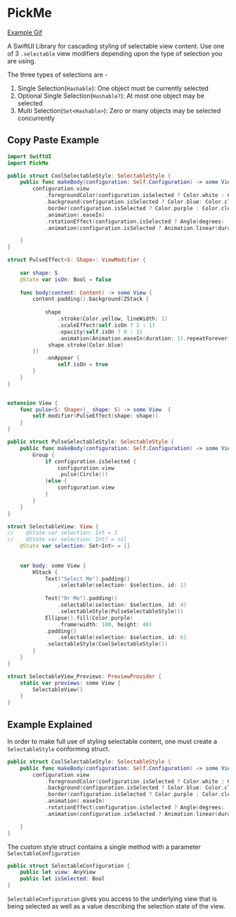 # PickMe

[Example Gif](PickMe.gif)

A SwiftUI Library for cascading styling of selectable view content. Use one of 3 `.selectable`  view modifiers depending upon the type of selection you are using. 


The three types of selections are - 

1. Single Selection(`Hashable`): One object must be currently selected
2. Optional Single Selection(`Hashable?`): At most one object may be selected
3. Multi Selection(`Set<Hashable>`): Zero or many  objects may be selected concurrently 


## Copy Paste Example 

``` swift
import SwiftUI
import PickMe

public struct CoolSelectableStyle: SelectableStyle {
    public func makeBody(configuration: Self.Configuration) -> some View {
        configuration.view
            .foregroundColor(configuration.isSelected ? Color.white : Color.black)
            .background(configuration.isSelected ? Color.blue: Color.clear)
            .border(configuration.isSelected ? Color.purple : Color.clear)
            .animation(.easeIn)
            .rotationEffect(configuration.isSelected ? Angle(degrees: -359) : Angle(degrees: 0))
            .animation(configuration.isSelected ? Animation.linear(duration: 3).repeatForever(autoreverses: false) : Animation.default)

    }
}

struct PulseEffect<S: Shape>: ViewModifier {
    
    var shape: S
    @State var isOn: Bool = false
    
    func body(content: Content) -> some View {
        content.padding().background(ZStack {
            
            shape
                .stroke(Color.yellow, lineWidth: 1)
                .scaleEffect(self.isOn ? 2 : 1)
                .opacity(self.isOn ? 0 : 1)
                .animation(Animation.easeIn(duration: 1).repeatForever(autoreverses: false))
             shape.stroke(Color.blue)
        })
            .onAppear {
                self.isOn = true
        }
    }
}


extension View {
    func pulse<S: Shape>(_ shape: S) -> some View  {
        self.modifier(PulseEffect(shape: shape))
    }
}

public struct PulseSelectableStyle: SelectableStyle {
    public func makeBody(configuration: Self.Configuration) -> some View {
        Group {
            if configuration.isSelected {
                configuration.view
                .pulse(Circle())
            }else {
                configuration.view
            }
        }
    }
}

struct SelectableView: View {
//    @State var selection: Int = 1
//    @State var selection: Int? = nil
    @State var selection: Set<Int> = []
    
    
    var body: some View {
        HStack {
            Text("Select Me").padding()
                .selectable(selection: $selection, id: 1)
            
            Text("Or Me").padding()
                .selectable(selection: $selection, id: 4)
                .selectableStyle(PulseSelectableStyle())
            Ellipse().fill(Color.purple)
                .frame(width: 100, height: 40)
            .padding()
                .selectable(selection: $selection, id: 6)
            .selectableStyle(CoolSelectableStyle())
        }
    }
}

struct SelectableView_Previews: PreviewProvider {
    static var previews: some View {
        SelectableView()
    }
}

```


## Example Explained 



In order to make full use of styling selectable content, one must create a `SelectableStyle` conforming struct. 


``` swift
public struct CoolSelectableStyle: SelectableStyle {
    public func makeBody(configuration: Self.Configuration) -> some View {
        configuration.view
            .foregroundColor(configuration.isSelected ? Color.white : Color.black)
            .background(configuration.isSelected ? Color.blue: Color.clear)
            .border(configuration.isSelected ? Color.purple : Color.clear)
            .animation(.easeIn)
            .rotationEffect(configuration.isSelected ? Angle(degrees: -359) : Angle(degrees: 0))
            .animation(configuration.isSelected ? Animation.linear(duration: 3).repeatForever(autoreverses: false) : Animation.default)

    }
}
```

The custom style struct contains a single method with a parameter `SelectableConfiguration` 

``` swift
public struct SelectableConfiguration {
    public let view: AnyView
    public let isSelected: Bool
}
```
`SelectableConfiguration`  gives you access to the underlying view that is being selected as well as a value describing the selection state of the view. 


